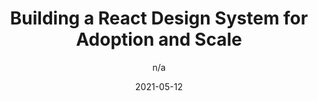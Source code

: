 ---
author: n/a
date: 2021-05-12
layout: post.njk
publisher: bitdev_
tags:
  - react
  - design-systems
target_url: https://blog.bitsrc.io/building-a-react-design-system-for-adoption-and-scale-1d34538619d1
title: Building a React Design System for Adoption and Scale
---